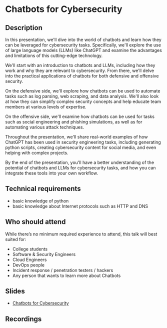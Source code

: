 # Chatbots for Cybersecurity 

## Description

In this presentation, we'll dive into the world of chatbots and
learn how they can be leveraged for cybersecurity tasks. Specifically,
we'll explore the use of large language models (LLMs) like ChatGPT
and examine the advantages and limitations of this cutting-edge
technology.

We'll start with an introduction to chatbots and LLMs, including
how they work and why they are relevant to cybersecurity. From there,
we'll delve into the practical applications of chatbots for both
defensive and offensive security.

On the defensive side, we'll explore how chatbots can be used to automate
tasks such as log parsing, web scraping, and data analysis. We'll also
look at how they can simplify complex security concepts and help educate
team members at various levels of expertise.

On the offensive side, we'll examine how chatbots can be used for
tasks such as social engineering and phishing simulations, as well
as for automating various attack techniques.

Throughout the presentation, we'll share real-world examples of how
ChatGPT has been used in security engineering tasks, including generating
python scripts, creating cybersecurity content for social media,
and even helping with complex projects.

By the end of the presentation, you'll have a better understanding
of the potential of chatbots and LLMs for cybersecurity tasks,
and how you can integrate these tools into your own workflow.

## Technical requirements

- basic knowledge of python
- basic knowledge about Internet protocols such as HTTP and DNS

## Who should attend

While there’s no minimum required experience to attend, this talk will best suited for:

- College students
- Software & Security Engineers
- Cloud Engineers
- DevOps people
- Incident response / penetration testers / hackers
- Any person that wants to learn more about Chatbots 

## Slides

- [Chatbots for Cybersecurity](https://docs.google.com/presentation/d/15LZNW-GPMWUplVEnqYOPpsn313id3wt_VBuvTWhguww/edit?usp=sharing)
## Recordings


